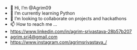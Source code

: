 - 👋 Hi, I’m @Agrim09
- 🌱 I’m currently learning Python
- 💞️ I’m looking to collaborate on projects and hackathons
- 📫 How to reach me ...
- https://www.linkedin.com/in/agrim-srivastava-28b57b207
- agrim.sri4@gmail.com
- https://www.instagram.com/agrimsrivastava_/
